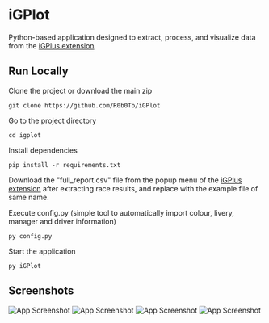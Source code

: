 
# iGPlot
Python-based application designed to extract, process, and visualize data from the [iGPlus extension](https://github.com/R0b0To/iGPlus)



## Run Locally

Clone the project or download the main zip

```
git clone https://github.com/R0b0To/iGPlot
```

Go to the project directory

```
cd igplot
```

Install dependencies

```
pip install -r requirements.txt
```
Download the "full_report.csv" file from the popup menu of the [iGPlus extension](https://github.com/R0b0To/iGPlus) after extracting race results, and replace with the example file of same name.

Execute config.py (simple tool to automatically import colour, livery, manager and driver information)
```
py config.py
```
Start the application
```
py iGPlot
```

## Screenshots

![App Screenshot](https://i.imgur.com/5Eer9ed.png)
![App Screenshot](https://i.imgur.com/LLhqFlc.png)
![App Screenshot](https://i.imgur.com/5mMyOK8.png)
![App Screenshot](https://i.imgur.com/LJEVJvy.png)


